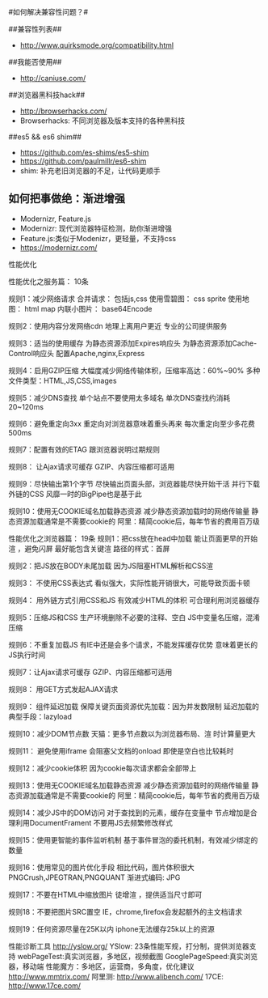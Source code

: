 #如何解决兼容性问题？#

##兼容性列表##
- http://www.quirksmode.org/compatibility.html

##我能否使用##
- http://caniuse.com/

##浏览器黑科技hack##
- http://browserhacks.com/
- Browserhacks: 不同浏览器及版本支持的各种黑科技

##es5 && es6 shim##
- https://github.com/es-shims/es5-shim
- https://github.com/paulmillr/es6-shim
- shim: 补充老旧浏览器的不足，让代码更顺手

## 如何把事做绝：渐进增强 ##
 - Modernizr, Feature.js
 - Modernizr: 现代浏览器特征检测，助你渐进增强
 - Feature.js:类似于Modenizr，更轻量，不支持css
 - https://modernizr.com/


性能优化

性能优化之服务篇： 10条

规则1：减少网络请求
	合并请求： 包括js,css
	使用雪碧图： css sprite
	使用地图： html map
	内联小图片： base64Encode

规则2：使用内容分发网络cdn
	地理上离用户更近
	专业的公司提供服务

规则3：适当的使用缓存 
	为静态资源添加Expires响应头
	为静态资源添加Cache-Control响应头
	配置Apache,nginx,Express

规则4：启用GZIP压缩
	大幅度减少网络传输体积，压缩率高达：60%~90%
	多种文件类型：HTML,JS,CSS,images

规则5：减少DNS查找
	单个站点不要使用太多域名
	单次DNS查找约消耗20~120ms

规则6：避免重定向3xx
	重定向对浏览器意味着重头再来
	每次重定向至少多花费500ms

规则7：配置有效的ETAG
	跟浏览器说明过期规则

规则8： 让Ajax请求可缓存
	GZIP、内容压缩都可适用

规则9：尽快输出第1个字节
	尽快输出页面头部，浏览器能尽快开始干活
	并行下载外链的CSS
	风靡一时的BigPipe也是基于此

规则10：使用无COOKIE域名加载静态资源
	减少静态资源加载时的网络传输量
	静态资源加载通常是不需要cookie的
	阿里：精简cookie后，每年节省的费用百万级


性能优化之浏览器篇： 19条
规则1：把css放在head中加载
	能让页面更早的开始渲 ，避免闪屏
	最好能包含关键渲 路径的样式：首屏

规则2：把JS放在BODY未尾加载
	因为JS阻塞HTML解析和CSS渲

规则3： 不使用CSS表达式
	看似强大，实际性能开销很大，可能导致页面卡顿

规则4： 用外链方式引用CSS和JS
	有效减少HTML的体积
	可合理利用浏览器缓存

规则5：压缩JS和CSS
	生产环境删除不必要的注释、空白
	JS中变量名压缩，混淆压缩

规则6：不重复加载JS
	有IE中还是会多个请求，不能发挥缓存优势
	意味着更长的JS执行时间 

规则7：让Ajax请求可缓存
	GZIP、内容压缩都可适用

规则8： 用GET方式发起AJAX请求

规则9： 组件延迟加载 
	保障关键页面资源优先加载：因为并发数限制
	延迟加载的典型手段：lazyload

规则10：减少DOM节点数
	天猫：更多节点数以为浏览器布局、渲 时计算量更大

规则11：
	避免使用iframe
	会阻塞父文档的onload
	即使是空白也比较耗时

规则12：减少cookie体积
	因为cookie每次请求都会全部带上

规则13：使用无COOKIE域名加载静态资源
	减少静态资源加载时的网络传输量
	静态资源加载通常是不需要cookie的
	阿里：精简cookie后，每年节省的费用百万级

规则14：减少JS中的DOM访问
	对于查找到的元素，缓存在变量中
	节点增加是合理利用DocumentFrament
	不要用JS去频繁修改样式

规则15：使用更智能的事件监听机制
	基于事件冒泡的委托机制，有效减少绑定的数量

规则16：使用常见的图片优化手段
	相比代码，图片体积很大
	PNGCrush,JPEGTRAN,PNGQUANT
	渐进式编码: JPG

规则17：不要在HTML中缩放图片
	徒增渲 ，提供适当尺寸即可

规则18：不要把图片SRC置空
	IE，chrome,firefox会发起额外的主文档请求

规则19：任何资源尽量在25K以内
	iphone无法缓存25k以上的资源


性能诊断工具
http://yslow.org/
YSlow: 23条性能军规，打分制，提供浏览器支持
webPageTest:真实浏览器，多地区，视频截图
GooglePageSpeed:真实浏览器，移动端
性能魔方：多地区，运营商，多角度，优化建议  http://www.mmtrix.com/
阿里测:  http://www.alibench.com/
17CE:  http://www.17ce.com/









